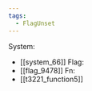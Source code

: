 ```yaml
---
tags:
  - FlagUnset
---
```

System:
- [[system_66]]
Flag:
- [[flag_9478]]
Fn:
- [[t3221_function5]]
